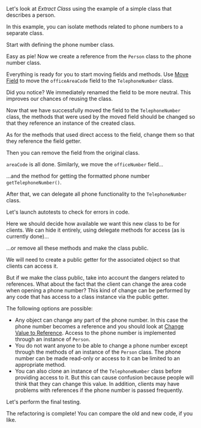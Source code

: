 Let's look at <i>Extract Class</i> using the example of a simple class that describes a person.

In this example, you can isolate methods related to phone numbers to a separate class.

Start with defining the phone number class.

Easy as pie! Now we create a reference from the <code>Person</code> class to the phone number class.

Everything is ready for you to start moving fields and methods. Use <a href="/move-field">Move Field</a> to move the <code>officeAreaCode</code> field to the <code>TelephoneNumber</code> class.

Did you notice? We immediately renamed the field to be more neutral. This improves our chances of reusing the class.

Now that we have successfully moved the field to the <code>TelephoneNumber</code> class, the methods that were used by the moved field should be changed so that they reference an instance of the created class.

As for the methods that used direct access to the field, change them so that they reference the field getter.

Then you can remove the field from the original class.

<code>areaCode</code> is all done. Similarly, we move the <code>officeNumber</code> field...

…and the method for getting the formatted phone number <code>getTelephoneNumber()</code>.

After that, we can delegate all phone functionality to the <code>TelephoneNumber</code> class.

Let's launch autotests to check for errors in code.

Here we should decide how available we want this new class to be for clients. We can hide it entirely, using delegate methods for access (as is currently done)…

…or remove all these methods and make the class public.

We will need to create a public getter for the associated object so that clients can access it.

But if we make the class public, take into account the dangers related to references. What about the fact that the client can change the area code when opening a phone number? This kind of change can be performed by any code that has access to a class instance via the public getter.

The following options are possible: <ul><li>Any object can change any part of the phone number. In this case the phone number becomes a reference and you should look at <a href="/change-value-to-reference">Change Value to Reference</a>. Access to the phone number is implemented through an instance of <code>Person</code>.</li><li>You do not want anyone to be able to change a phone number except through the methods of an instance of the <code>Person</code> class. The phone number can be made read-only or access to it can be limited to an appropriate method.</li><li>You can also clone an instance of the <code>TelephoneNumber</code> class before providing access to it. But this can cause confusion because people will think that they can change this value. In addition, clients may have problems with references if the phone number is passed frequently.</li></ul>

Let's perform the final testing.

The refactoring is complete! You can compare the old and new code, if you like.